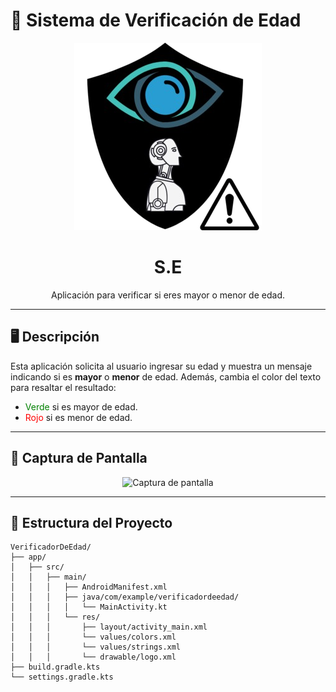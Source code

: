 # 📱 Sistema de Verificación de Edad

<div align="center">
    <img src="Verificadordeedad/app/src/main/res/drawable/logo.png" alt="Logo de la App" width="300">
    <h1>S.E</h1>
    <p>Aplicación para verificar si eres mayor o menor de edad.</p>
</div>

---

## 🖥️ Descripción

<p>Esta aplicación solicita al usuario ingresar su edad y muestra un mensaje indicando si es <b>mayor</b> o <b>menor</b> de edad. Además, cambia el color del texto para resaltar el resultado:</p>

<ul>
    <li><span style="color:green;">Verde</span> si es mayor de edad.</li>
    <li><span style="color:red;">Rojo</span> si es menor de edad.</li>
</ul>

---

## 🎨 Captura de Pantalla

<div align="center">
    <img src="https://via.placeholder.com/400x800" alt="Captura de pantalla" width="300">
</div>

---

## 📂 Estructura del Proyecto

```plaintext
VerificadorDeEdad/
├── app/
│   ├── src/
│   │   ├── main/
│   │   │   ├── AndroidManifest.xml
│   │   │   ├── java/com/example/verificadordeedad/
│   │   │   │   └── MainActivity.kt
│   │   │   └── res/
│   │   │       ├── layout/activity_main.xml
│   │   │       └── values/colors.xml
│   │   │       └── values/strings.xml
│   │   │       └── drawable/logo.xml
├── build.gradle.kts
└── settings.gradle.kts
